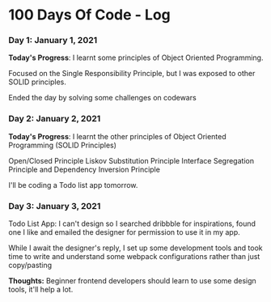 # 100 Days Of Code - Log

### Day 1: January 1, 2021

**Today's Progress**: I learnt some principles of Object Oriented Programming.

Focused on the Single Responsibility Principle, but I was exposed to other SOLID principles.

Ended the day by solving some challenges on codewars

### Day 2: January 2, 2021

**Today's Progress**:
I learnt the other principles of Object Oriented Programming (SOLID Principles)

Open/Closed Principle
Liskov Substitution Principle
Interface Segregation Principle and
Dependency Inversion Principle

I'll be coding a Todo list app tomorrow.

### Day 3: January 3, 2021

Todo List App:
I can't design so I searched dribbble for inspirations, found one I like and emailed the designer for permission to use it in my app.

While I await the designer's reply, I set up some development tools and took time to write and understand some webpack configurations rather than just copy/pasting

**Thoughts:**
Beginner frontend developers should learn to use some design tools, it'll help a lot.

<!--
**Thoughts:**

**Link to work:**

### Day 0: February 30, 2016 (Example 2)
##### (delete me or comment me out)

**Today's Progress**: Fixed CSS, worked on canvas functionality for the app.

**Thoughts**: I really struggled with CSS, but, overall, I feel like I am slowly getting better at it. Canvas is still new for me, but I managed to figure out some basic functionality.

**Link(s) to work**: [Calculator App](http://www.example.com)


### Day 1: June 27, Monday

**Today's Progress**: I've gone through many exercises on FreeCodeCamp.

**Thoughts** I've recently started coding, and it's a great feeling when I finally solve an algorithm challenge after a lot of attempts and hours spent.

**Link(s) to work**
1. [Find the Longest Word in a String](https://www.freecodecamp.com/challenges/find-the-longest-word-in-a-string)
2. [Title Case a Sentence](https://www.freecodecamp.com/challenges/title-case-a-sentence) -->

